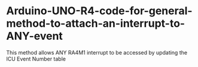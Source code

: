 # Arduino-UNO-R4-code-for-general-method-to-attach-an-interrupt-to-ANY-event
This method allows ANY RA4M1 interrupt to be accessed by updating the ICU Event Number table
